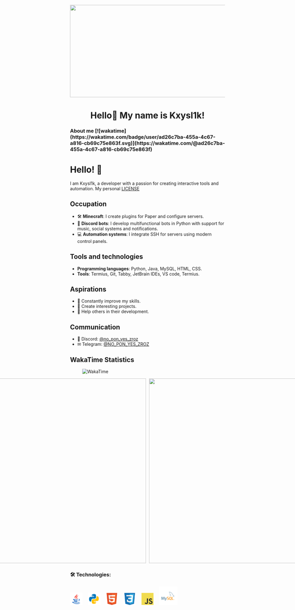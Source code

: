 <br clear="both">

<div align="center">
  <img height="300" width="600" src="https://user-images.githubusercontent.com/74038190/225813708-98b745f2-7d22-48cf-9150-083f1b00d6c9.gif"  />
</div>

###

<h1 align="center">Hello👋 My name is Kxysl1k!</h1>

###

<h3 align="left">About me [![wakatime](https://wakatime.com/badge/user/ad26c7ba-455a-4c67-a816-cb69c75e863f.svg)](https://wakatime.com/@ad26c7ba-455a-4c67-a816-cb69c75e863f)</h3>

###

# Hello! 👋

I am Kxysl1k, a developer with a passion for creating interactive tools and automation. My personal [LICENSE](https://github.com/kirilo987/kirilo987/blob/main/MY_LICENSE/LICENSE.md)

## Occupation
- 🛠 **Minecraft**: I create plugins for Paper and configure servers.
- 🤖 **Discord bots**: I develop multifunctional bots in Python with support for music, social systems and notifications.
- 💻 **Automation systems**: I integrate SSH for servers using modern control panels.

## Tools and technologies
- **Programming languages**: Python, Java, MySQL, HTML, CSS.
- **Tools**: Termius, Git, Tabby, JetBrain IDEs, VS code, Termius.

## Aspirations
- 🌟 Constantly improve my skills.
- 🔧 Create interesting projects.
- 🙏 Help others in their development.

## Communication
- 💬 Discord: [@no_pon_yes_zroz](https://discord.com/users/836647735809146930)
- ✉ Telegram: [@NO_PON_YES_ZROZ](https://discord.com/users/836647735809146930)

## WakaTime Statistics
<p align="center">
  <figure>
    <img src="https://wakatime.com/share/@Kxysl1k/984613e9-2b74-4d71-a75d-0fb81497768d.svg" alt="WakaTime">
  </figure>
</p>
<div style="display: flex; justify-content: center; align-items: center; gap: 10px;">
  <figure style="margin: 0;">
    <img src="https://wakatime.com/share/@Kxysl1k/525d2038-d362-4a3b-974b-005bae1f06b1.svg" style="width: 600px; height: 600px; object-fit: contain;">
  </figure>
  <figure style="margin: 0;">
    <img src="https://wakatime.com/share/@Kxysl1k/293b5cf4-8b1d-4132-b5fb-34f391fb8804.svg" style="width: 600px; height: 600px; object-fit: contain;">
  </figure>
</div>

<h3 align="left">🛠 Technologies:</h3>

###

<div align="left">
  <img src="./assets/java.svg" height="40" alt="python logo"  />
  <img width="10" />
  <img src="./assets/python.svg" height="40" alt="python logo"  />
  <img width="10" />
  <img src="./assets/html5.svg" height="40" alt="html5 logo"  />
  <img width="10" />
  <img src="./assets/css3.svg" height="40" alt="css3 logo"  />
  <img width="10" />
  <img src="./assets/javascript.svg" height="40" alt="javascript logo"  />
  <img width="10" />
  <img src="./assets/mysql-logo-svgrepo-com.svg" height="60" alt="javascript logo"  />
  <img width="10" />
</div>

###

